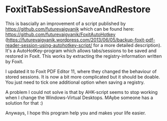 # FoxitTabSessionSaveAndRestore

This is bascially an improvement of a script published by https://github.com/futurevaigyanik which can be found here: https://github.com/futurevaigyanik/FoxitAutoHotkey (https://futurevaigyanik.wordpress.com/2013/06/05/backup-foxit-pdf-reader-session-using-autohotkey-script/ for a more detailed description). It's a AutoHotKey-program which allows tabs/sessions to be saved and restored in Foxit. This works by extracting the registry-information written by Foxit.

I updated it to Foxit PDF Editor 11, where they changed the behaviour of stored sessions. It is now a bit more complicated but it should be doable. You just need to tick one additional option when saving a registry. 

A problem I could not solve is that by AHK-script seems to stop working when I change the Windows-Virtual Desktops. MAybe someone has a solution for that :)

Anyways, I hope this program help you and makes your life easier.
